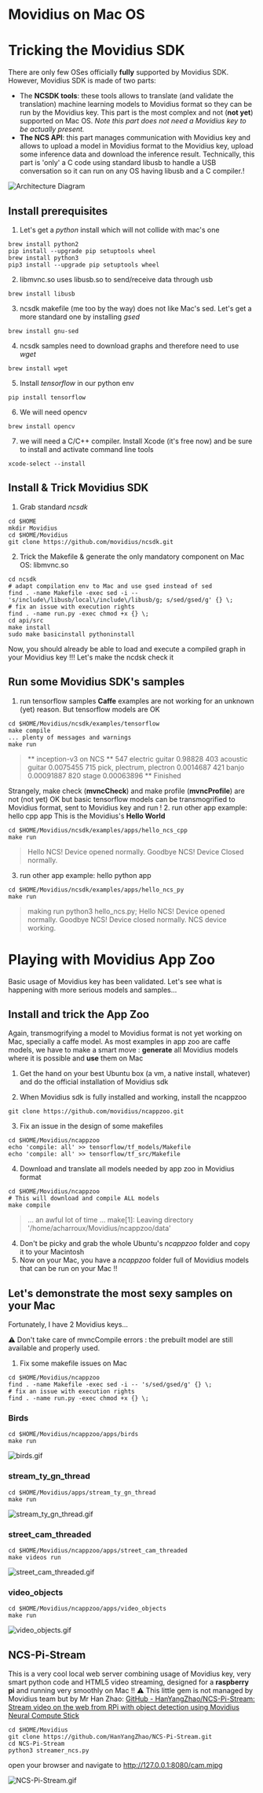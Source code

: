 # Movidius on Mac OS

# Tricking the Movidius SDK
There are only few OSes officially **fully** supported by Movidius SDK.
However, Movidius SDK is made of two parts:
* The **NCSDK tools**: these tools allows to translate (and validate the translation) machine learning models to Movidius format so they can be run by the Movidius key. This part is the most complex and not (**not yet**) supported on Mac OS. 
*Note this part does not need a Movidius key to be actually present.*
* **The NCS API**: this part manages communication with Movidius key and allows to upload a model in Movidius format to the Movidius key, upload some inference data and download the inference result. Technically, this part is 'only' a C code using standard libusb to handle a USB conversation so it can run on any OS having libusb and a C compiler.!


![Architecture Diagram](Images/Movidius_SDK.PNG)
## Install prerequisites

1. Let's get a *python* install which will not collide with mac's one
```
brew install python2
pip install --upgrade pip setuptools wheel
brew install python3
pip3 install --upgrade pip setuptools wheel
```
2. libmvnc.so uses libusb.so to send/receive data through usb
```
brew install libusb
```
3. ncsdk makefile (me too by the way) does not like Mac's sed. Let's get a more standard one by installing *gsed*
```
brew install gnu-sed
```
4. ncsdk samples need to download graphs and therefore need to use *wget*
```
brew install wget
```
5. Install *tensorflow* in our python env
```
pip install tensorflow
```
6. We will need opencv
```
brew install opencv
````
7. we will need a C/C++ compiler. Install Xcode (it's free now) and be sure to install and activate command line tools
```
xcode-select --install
```

## Install & Trick Movidius SDK
1. Grab standard *ncsdk*
```
cd $HOME
mkdir Movidius
cd $HOME/Movidius
git clone https://github.com/movidius/ncsdk.git
```
2. Trick the Makefile & generate the only mandatory component on Mac OS: libmvnc.so
```
cd ncsdk
# adapt compilation env to Mac and use gsed instead of sed
find . -name Makefile -exec sed -i -- 's/include\/libusb/local\/include\/libusb/g; s/sed/gsed/g' {} \;
# fix an issue with execution rights
find . -name run.py -exec chmod +x {} \;
cd api/src
make install
sudo make basicinstall pythoninstall
```
Now, you should already be able to load and execute a compiled graph in your Movidius key !!! Let's make the ncdsk check it

## Run some Movidius SDK's samples

1. run tensorflow samples
**Caffe** examples are not working for an unknown (yet) reason. But tensorflow models are OK
```
cd $HOME/Movidius/ncsdk/examples/tensorflow
make compile
... plenty of messages and warnings
make run
```
>**
inception-v3 on NCS
**
547 electric guitar 0.98828
403 acoustic guitar 0.0075455
715 pick, plectrum, plectron 0.0014687
421 banjo 0.00091887
820 stage 0.00063896
**
Finished

Strangely, make check (**mvncCheck**) and make profile (**mvncProfile**) are not (not yet) OK but basic tensorflow models can be transmogrified to Movidius format, sent to Movidius key and run !
2. run other app example: hello cpp app
This is the Movidius's **Hello World**
```
cd $HOME/Movidius/ncsdk/examples/apps/hello_ncs_cpp
make run
```
>Hello NCS! Device opened normally.
Goodbye NCS!  Device Closed normally.

3. run other app example: hello python app
```
cd $HOME/Movidius/ncsdk/examples/apps/hello_ncs_py
make run
```
>making run
python3 hello_ncs.py;
Hello NCS! Device opened normally.
Goodbye NCS! Device closed normally.
NCS device working.

# Playing with Movidius App Zoo
Basic usage of Movidius key has been validated. Let's see what is happening with more serious models and samples...

## Install and trick the App Zoo

Again, transmogrifying a model to Movidius format is not yet working on Mac, specially a caffe model. As most examples in app zoo are caffe models, we have to make a smart move : **generate** all Movidius models where it is possible and **use** them on Mac
1. Get the hand on your best Ubuntu box (a vm, a native install, whatever) and do the official installation of Movidius sdk

2. When Movidius sdk is fully installed and working, install the ncappzoo
```
git clone https://github.com/movidius/ncappzoo.git
```
3. Fix an issue in the design of some makefiles
```
cd $HOME/Movidius/ncappzoo
echo 'compile: all' >> tensorflow/tf_models/Makefile
echo 'compile: all' >> tensorflow/tf_src/Makefile
```
4. Download and translate all models needed by app zoo in Movidius format
```
cd $HOME/Movidius/ncappzoo
# This will download and compile ALL models
make compile
```
>...
 an awful lot of time
 ...
 make[1]: Leaving directory '/home/acharroux/Movidius/ncappzoo/data'

4. Don't be picky and grab the whole Ubuntu's *ncappzoo* folder and copy it to your Macintosh
5. Now on your Mac, you have a *ncappzoo* folder full of Movidius models that can be run on your Mac !!
## Let's demonstrate the most sexy samples on your Mac
Fortunately, I have 2 Movidius keys...

:warning: Don't take care of mvncCompile errors : the prebuilt model are still available and properly used.

1. Fix some makefile issues on Mac
```
cd $HOME/Movidius/ncappzoo
find . -name Makefile -exec sed -i -- 's/sed/gsed/g' {} \;
# fix an issue with execution rights
find . -name run.py -exec chmod +x {} \;
```
### Birds 

```
cd $HOME/Movidius/ncappzoo/apps/birds
make run
```
![birds.gif](Images/birds.gif)

### stream_ty_gn_thread
```
cd $HOME/Movidius/apps/stream_ty_gn_thread
make run
```
![stream_ty_gn_thread.gif](Images/stream_ty_gn_thread.gif)

### street_cam_threaded
```
cd $HOME/Movidius/ncappzoo/apps/street_cam_threaded
make videos run
```
![street_cam_threaded.gif](Images/street_cam_threaded.gif)

### video_objects
```
cd $HOME/Movidius/ncappzoo/apps/video_objects
make run
```
![video_objects.gif](Images/video_objects.gif)

## NCS-Pi-Stream 
This is a very cool local web server combining usage of Movidius key, very smart python code and HTML5 video streaming, designed for a **raspberry pi** and running very smoothly on Mac !!
:warning: This little gem is not managed by Movidius team but by Mr Han Zhao: [GitHub - HanYangZhao/NCS-Pi-Stream: Stream video on the web from RPi with object detection using Movidius Neural Compute Stick](https://github.com/HanYangZhao/NCS-Pi-Stream)
```
cd $HOME/Movidius
git clone https://github.com/HanYangZhao/NCS-Pi-Stream.git
cd NCS-Pi-Stream
python3 streamer_ncs.py
```
open your browser and navigate to http://127.0.0.1:8080/cam.mjpg

![NCS-Pi-Stream.gif](Images/NCS-Pi-Stream.gif)


